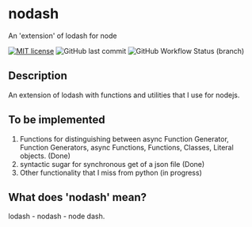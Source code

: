 # nodash
An 'extension' of lodash for node

[![MIT license](https://img.shields.io/badge/License-MIT-blue.svg)](https://lbesson.mit-license.org/)
![GitHub last commit](https://img.shields.io/github/last-commit/crepac4/nodash)
![GitHub Workflow Status (branch)](https://img.shields.io/github/workflow/status/crepac4/nodash/Node.js+CI/main)


## Description

An extension of lodash with functions and utilities that I use for nodejs.

## To be implemented
1) Functions for distinguishing between async Function Generator, Function Generators, async Functions, Functions, Classes, Literal objects. (Done)
2) syntactic sugar for synchronous get of a json file (Done)
3) Other functionality that I miss from python (in progress)


## What does 'nodash' mean?
lodash - nodash - node dash.


